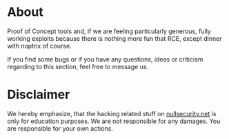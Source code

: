 About
=====
Proof of Concept tools and, if we are feeling particularly generous, fully
working exploits because there is nothing more fun that RCE, except dinner with
noptrix of course.

If you find some bugs or if you have any questions, ideas or criticism regarding
to this section, feel free to message us.

Disclaimer
==========
We hereby emphasize, that the hacking related stuff on
[nullsecurity.net](http://nullsecurity.net) is only for education purposes.
We are not responsible for any damages. You are responsible for your own
actions.
